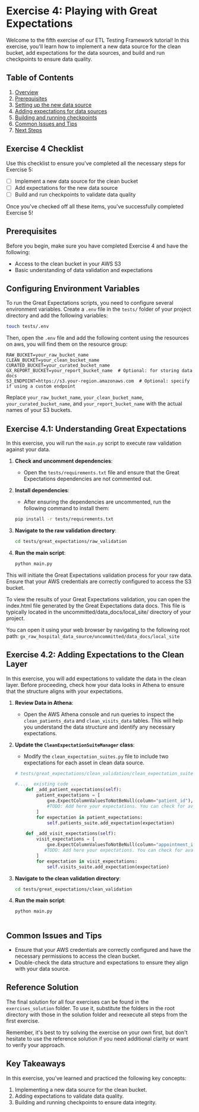 # Exercise 4: Playing with Great Expectations

Welcome to the fifth exercise of our ETL Testing Framework tutorial! In this exercise, you'll learn how to implement a new data source for the clean bucket, add expectations for the data sources, and build and run checkpoints to ensure data quality.

## Table of Contents
1. [Overview](#overview)
2. [Prerequisites](#prerequisites)
3. [Setting up the new data source](#setting-up-the-new-data-source)
4. [Adding expectations for data sources](#adding-expectations-for-data-sources)
5. [Building and running checkpoints](#building-and-running-checkpoints)
6. [Common Issues and Tips](#common-issues-and-tips)
7. [Next Steps](#next-steps)

## Exercise 4 Checklist

Use this checklist to ensure you've completed all the necessary steps for Exercise 5:

- [ ] Implement a new data source for the clean bucket
- [ ] Add expectations for the new data source
- [ ] Build and run checkpoints to validate data quality

Once you've checked off all these items, you've successfully completed Exercise 5!

## Prerequisites
Before you begin, make sure you have completed Exercise 4 and have the following:
- Access to the clean bucket in your AWS S3
- Basic understanding of data validation and expectations

## Configuring Environment Variables
To run the Great Expectations scripts, you need to configure several environment variables. Create a `.env` file in the `tests/` folder of your project directory and add the following variables:

```bash
touch tests/.env
```
Then, open the `.env` file and add the following content using the resources on aws, you will find them on the resource group:

```
RAW_BUCKET=your_raw_bucket_name
CLEAN_BUCKET=your_clean_bucket_name
CURATED_BUCKET=your_curated_bucket_name
GX_REPORT_BUCKET=your_report_bucket_name  # Optional: for storing data docs
S3_ENDPOINT=https://s3.your-region.amazonaws.com  # Optional: specify if using a custom endpoint
```

Replace `your_raw_bucket_name`, `your_clean_bucket_name`, `your_curated_bucket_name`, and `your_report_bucket_name` with the actual names of your S3 buckets. 

## Exercise 4.1: Understanding Great Expectations
In this exercise, you will run the `main.py` script to execute raw validation against your data.
1. **Check and uncomment dependencies**:
   - Open the `tests/requirements.txt` file and ensure that the Great Expectations dependencies are not commented out. 

2. **Install dependencies**:
   - After ensuring the dependencies are uncommented, run the following command to install them:

   ```bash
   pip install -r tests/requirements.txt
   ```

3. **Navigate to the raw validation directory**:
   ```bash
   cd tests/great_expectations/raw_validation
   ```

4. **Run the main script**:
   ```bash
   python main.py
   ```

This will initiate the Great Expectations validation process for your raw data. Ensure that your AWS credentials are correctly configured to access the S3 bucket.

To view the results of your Great Expectations validation, you can open the index.html file generated by the Great Expectations data docs. This file is typically located in the uncommitted/data_docs/local_site/ directory of your project.

You can open it using your web browser by navigating to the following root path: `gx_raw_hospital_data_source/uncommitted/data_docs/local_site`



## Exercise 4.2: Adding Expectations to the Clean Layer

In this exercise, you will add expectations to validate the data in the clean layer. Before proceeding, check how your data looks in Athena to ensure that the structure aligns with your expectations.

1. **Review Data in Athena**:
   - Open the AWS Athena console and run queries to inspect the `clean_patients_data` and `clean_visits_data` tables. This will help you understand the data structure and identify any necessary expectations.

2. **Update the `CleanExpectationSuiteManager` class**:
   - Modify the `clean_expectation_suites.py` file to include two expectations for each asset in clean data source.

   ```python
   # tests/great_expectations/clean_validation/clean_expectation_suites.py

   #....  existing code ....
       def _add_patient_expectations(self):
           patient_expectations = [
               gxe.ExpectColumnValuesToNotBeNull(column="patient_id"),
               #TODO: Add here your expectations. You can check for available expectations at: [Expectations Gallery](https://greatexpectations.io/expectations/)
           ]
           for expectation in patient_expectations:
               self.patients_suite.add_expectation(expectation)

       def _add_visit_expectations(self):
           visit_expectations = [
               gxe.ExpectColumnValuesToNotBeNull(column="appointment_id"),
              #TODO: Add here your expectations. You can check for available expectations at: [Expectations Gallery](https://greatexpectations.io/expectations/)
           ]
           for expectation in visit_expectations:
               self.visits_suite.add_expectation(expectation)
   ```

3. **Navigate to the clean validation directory**:
   ```bash
   cd tests/great_expectations/clean_validation
   ```

4. **Run the main script**:
   ```bash
   python main.py
 

## Common Issues and Tips
- Ensure that your AWS credentials are correctly configured and have the necessary permissions to access the clean bucket.
- Double-check the data structure and expectations to ensure they align with your data source.


## Reference Solution

The final solution for all four exercises can be found in the `exercises_solution` folder. To use it, substitute the folders in the root directory with those in the solution folder and reexecute all steps from the first exercise.

Remember, it's best to try solving the exercise on your own first, but don't hesitate to use the reference solution if you need additional clarity or want to verify your approach.


## Key Takeaways

In this exercise, you've learned and practiced the following key concepts:

1. Implementing a new data source for the clean bucket.
2. Adding expectations to validate data quality.
3. Building and running checkpoints to ensure data integrity.